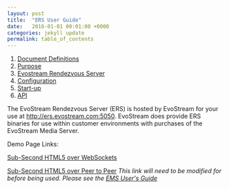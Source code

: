 ```yaml
---
layout: post
title:  "ERS User Guide"
date:   2016-01-01 00:01:00 +0000
categories: jekyll update
permalink: table_of_contents
---
```


1. [Document Definitions]({{site.url}}{{site.baseurl}}/document_definitions)
2. [Purpose]({{site.url}}{{site.baseurl}}/purpose)
3. [Evostream Rendezvous Server]({{site.url}}{{site.baseurl}}/evostream_rendezvous_server)
4. [Configuration]({{site.url}}{{site.baseurl}}/configuration)
5. [Start-up]({{site.url}}{{site.baseurl}}/startup)
6. [API]({{site.url}}{{site.baseurl}}/api)

The EvoStream Rendezvous Server (ERS) is hosted by EvoStream for your use at http://ers.evostream.com:5050.  EvoStream does provide ERS binaries for use within customer environments with purchases of the EvoStream Media Server.

Demo Page Links:

[Sub-Second HTML5 over WebSockets](http://ers.evostream.com:5050/demo/evowsvideo.html)

[Sub-Second HTML5 over Peer to Peer](http://ers.evostream.com:5050/demo/evowrtcclient.html?stream=Camera1&room=bap)
	*This link will need to be modified for before being used.  Please see the [EMS User's Guide]({{site.url}}/ems_user_guide/protocolsupport#peer-to-peer)*